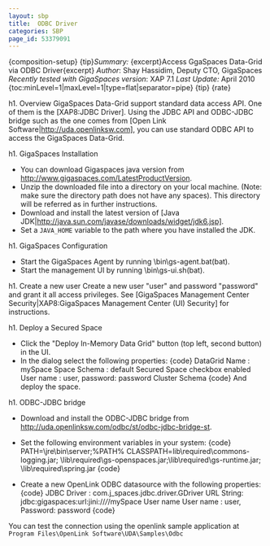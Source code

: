 ```yaml
---
layout: sbp
title:  ODBC Driver
categories: SBP
page_id: 53379091
---
```


{composition-setup}
{tip}*Summary:* {excerpt}Access GgaSpaces Data-Grid via ODBC Driver{excerpt}
*Author*: Shay Hassidim, Deputy CTO, GigaSpaces
*Recently tested with GigaSpaces version*: XAP 7.1
*Last Update:* April 2010
{toc:minLevel=1|maxLevel=1|type=flat|separator=pipe}
{tip}
{rate}

h1. Overview
GigaSpaces Data-Grid support standard data access API. One of them is the [XAP8:JDBC Driver]. Using the JDBC API and ODBC-JDBC bridge such as the one comes from [Open Link Software|http://uda.openlinksw.com], you can use standard ODBC API to access the GigaSpaces Data-Grid.

h1. GigaSpaces Installation
- You can download Gigaspaces java version from http://www.gigaspaces.com/LatestProductVersion.
- Unzip the downloaded file into a directory on your local machine. (Note: make sure the directory path does not have any spaces). This directory will be referred as <GigaSpaces root> in further instructions.
- Download and install the latest version of [Java JDK|http://java.sun.com/javase/downloads/widget/jdk6.jsp].
- Set a `JAVA_HOME` variable to the path where you have installed the JDK.

h1. GigaSpaces Configuration
- Start the GigaSpaces Agent by running <GigaSpaces root>\bin\gs-agent.bat(bat).
- Start the management UI by running <GigaSpaces root>\bin\gs-ui.sh(bat).

h1. Create a new user
Create a new user "user" and password "password" and grant it all access privileges.
See [GigaSpaces Management Center Security|XAP8:GigaSpaces Management Center (UI) Security] for instructions.

h1. Deploy a Secured Space
- Click  the  "Deploy In-Memory Data Grid" button (top left, second button) in the UI.
- In the dialog  select the following properties:
{code}
DataGrid Name : mySpace
Space Schema : default
Secured Space checkbox enabled
User name : user, password: password
Cluster Schema <None>
{code}
And deploy the space.

h1. ODBC-JDBC bridge
- Download and install the ODBC-JDBC bridge from http://uda.openlinksw.com/odbc/st/odbc-jdbc-bridge-st.
- Set the following environment variables in your system:
{code}
PATH=<Your Java Install directory>\jre\bin\server;%PATH%
CLASSPATH=<GigaSpaces root>lib\required\commons-logging.jar;
<GigaSpaces root>\lib\required\gs-openspaces.jar;<GigaSpaces root>\lib\required\gs-runtime.jar;
<GigaSpaces root>\lib\required\spring.jar
{code}

- Create a new OpenLink ODBC datasource with the following properties:
{code}
JDBC Driver : com.j_spaces.jdbc.driver.GDriver
URL String: jdbc:gigaspaces:url:jini://*/*/mySpace
User name  User name : user, Password: password
{code}

You can test the connection using the openlink sample application at `Program Files\OpenLink Software\UDA\Samples\Odbc`
